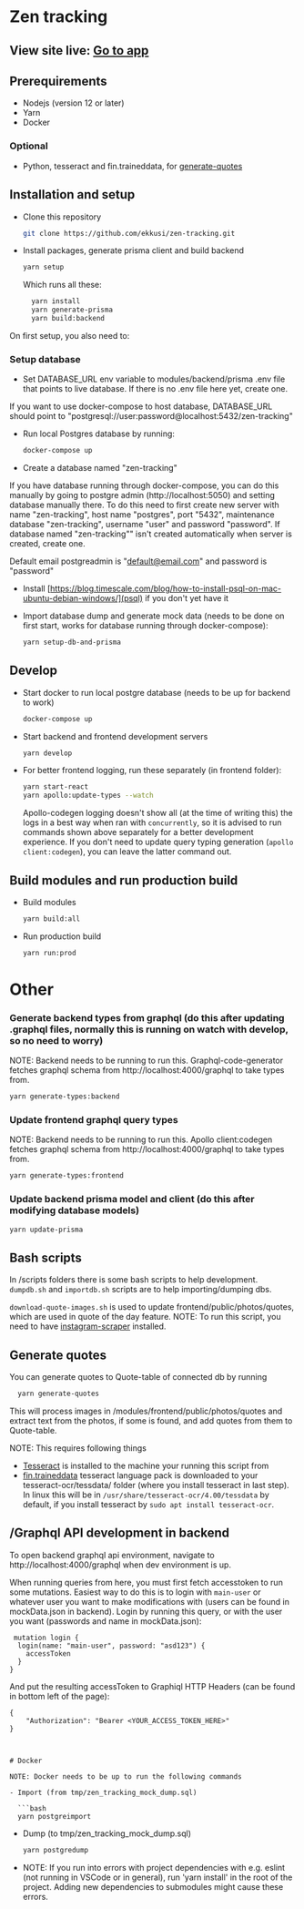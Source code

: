 # Zen tracking

## View site live: [Go to app](https://zen-tracking.arwi.fi)

## Prerequirements

- Nodejs (version 12 or later)
- Yarn
- Docker

### Optional

- Python, tesseract and fin.traineddata, for [generate-quotes](#generate-quotes)

## Installation and setup

- Clone this repository

  ```bash
  git clone https://github.com/ekkusi/zen-tracking.git
  ```

- Install packages, generate prisma client and build backend

  ```bash
  yarn setup
  ```

  Which runs all these:

  ```bash
    yarn install
    yarn generate-prisma
    yarn build:backend
  ```

On first setup, you also need to:

### Setup database

- Set DATABASE_URL env variable to modules/backend/prisma .env file that points to live database. If there is no .env file here yet, create one.

If you want to use docker-compose to host database, DATABASE_URL should point to "postgresql://user:password@localhost:5432/zen-tracking"

- Run local Postgres database by running:

  ```bash
  docker-compose up
  ```

- Create a database named "zen-tracking"

If you have database running through docker-compose, you can do this manually by going to postgre admin (http://localhost:5050) and setting database manually there. To do this need to first create new server with name "zen-tracking", host name "postgres", port "5432", maintenance database "zen-tracking", username "user" and password "password". If database named "zen-tracking"" isn't created automatically when server is created, create one.

Default email postgreadmin is "default@email.com" and password is "password"

- Install [https://blog.timescale.com/blog/how-to-install-psql-on-mac-ubuntu-debian-windows/](psql) if you don't yet have it

- Import database dump and generate mock data (needs to be done on first start, works for database running through docker-compose):
  ```bash
  yarn setup-db-and-prisma
  ```

## Develop

- Start docker to run local postgre database (needs to be up for backend to work)

  ```bash
  docker-compose up
  ```

- Start backend and frontend development servers

  ```bash
  yarn develop
  ```

- For better frontend logging, run these separately (in frontend folder):
  ```bash
  yarn start-react
  yarn apollo:update-types --watch
  ```
  Apollo-codegen logging doesn't show all (at the time of writing this) the logs in a best way when ran with `concurrently`,
  so it is advised to run commands shown above separately for a better development experience. If you don't need to update
  query typing generation (`apollo client:codegen`), you can leave the latter command out.

## Build modules and run production build

- Build modules
  ```bash
  yarn build:all
  ```
- Run production build
  ```bash
  yarn run:prod
  ```

# Other

### Generate backend types from graphql (do this after updating .graphql files, normally this is running on watch with develop, so no need to worry)

NOTE: Backend needs to be running to run this. Graphql-code-generator fetches graphql schema from http://localhost:4000/graphql to take types from.

```bash
yarn generate-types:backend
```

### Update frontend graphql query types

NOTE: Backend needs to be running to run this. Apollo client:codegen fetches graphql schema from http://localhost:4000/graphql to take types from.

```bash
yarn generate-types:frontend
```

### Update backend prisma model and client (do this after modifying database models)

```bash
yarn update-prisma
```

## Bash scripts

In /scripts folders there is some bash scripts to help development. `dumpdb.sh` and `importdb.sh` scripts are to help importing/dumping dbs.

`download-quote-images.sh` is used to update frontend/public/photos/quotes, which are used in quote of the day feature. NOTE: To run this script, you need
to have [instagram-scraper](https://github.com/arc298/instagram-scraper) installed.

## Generate quotes

You can generate quotes to Quote-table of connected db by running

```bash
  yarn generate-quotes
```

This will process images in /modules/frontend/public/photos/quotes and extract text from the photos, if some is found, and add quotes from them to Quote-table.

NOTE: This requires following things

- [Tesseract](https://github.com/tesseract-ocr/tesseract) is installed to the machine your running this script from
- [fin.traineddata](https://github.com/tesseract-ocr/tessdata/blob/master/fin.traineddata) tesseract language pack is downloaded to your tesseract-ocr/tessdata/ folder (where you install tesseract in last step). In linux this will be in `/usr/share/tesseract-ocr/4.00/tessdata` by default, if you install tesseract by `sudo apt install tesseract-ocr`.

## /Graphql API development in backend

To open backend graphql api environment, navigate to http://localhost:4000/graphql when dev environment is up.

When running queries from here, you must first fetch accesstoken to run some mutations.
Easiest way to do this is to login with `main-user` or whatever user you want to make modifications with (users can be found in mockData.json in backend). Login by running this query, or with the user you want (passwords and name in mockData.json):

```
 mutation login {
  login(name: "main-user", password: "asd123") {
    accessToken
  }
}
```

And put the resulting accessToken to Graphiql HTTP Headers (can be found in bottom left of the page):

````
{
    "Authorization": "Bearer <YOUR_ACCESS_TOKEN_HERE>"
}



# Docker

NOTE: Docker needs to be up to run the following commands

- Import (from tmp/zen_tracking_mock_dump.sql)

  ```bash
  yarn postgreimport
````

- Dump (to tmp/zen_tracking_mock_dump.sql)

  ```bash
  yarn postgredump
  ```

- NOTE:
  If you run into errors with project dependencies with e.g. eslint (not running in VSCode or in general), run 'yarn install' in the root of the project.
  Adding new dependencies to submodules might cause these errors.
